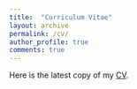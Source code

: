 ```yaml
---
title:  "Curriculum Vitae"
layout: archive
permalink: /cv/
author_profile: true
comments: true
---
```


Here is the latest copy of my [CV](https://drive.google.com/file/d/18m1jBWehsM6K7Yy2OC2j7ll8Ma_QF_A0/view?usp=sharing).
